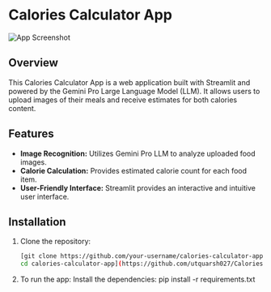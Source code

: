 # Calories Calculator App

![App Screenshot](path/to/screenshot.png)

## Overview

This Calories Calculator App is a web application built with Streamlit and powered by the Gemini Pro Large Language Model (LLM). It allows users to upload images of their meals and receive estimates for both calories content.

## Features

- **Image Recognition:** Utilizes Gemini Pro LLM to analyze uploaded food images.
- **Calorie Calculation:** Provides estimated calorie count for each food item.
- **User-Friendly Interface:** Streamlit provides an interactive and intuitive user interface.

## Installation

1. Clone the repository:

   ```bash
   [git clone https://github.com/your-username/calories-calculator-app.git
   cd calories-calculator-app](https://github.com/utquarsh027/Calories-Calculator.git)
2. To run the app:
   Install the dependencies:
    pip install -r requirements.txt

   
